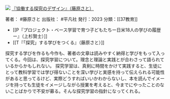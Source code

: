 ![](https://gyazo.com/cb39748a1114b186eb4c3eb5fc095e59.jpg)
[『協働する探究のデザイン』（藤原さと）](https://amzn.to/3qdQPCk)

著者： #藤原さと 
出版社： #平凡社 
発行：2023
分類：[[37教育]]

- [[P『プロジェクト・ベース学習で育つ子どもたちー日米18人の学びの履歴ー』（上杉賢士）]]
- [[T『「探究」する学びをつくる』（藤原さと）]]

探究する学びを作るも今作も、著者の文章は読みやすく納得と学びをもって入ってくる。今回は、探究学習について。理念と理論と実践とが合わさって語られているからかもしれない。
探究学習は、真剣に時間をかけて実践すると、生徒にとって教科学習では学び得ないことを深い学びと実感を持って伝えられる可能性があると思ってるけど、実際どうすればいいかわからないし、本を読んでイメージを持っても生徒をイメージしながら授業を考えると、今までにやったことのないことばかりで不安が募る。そんな探究学習の指針になってくれる。